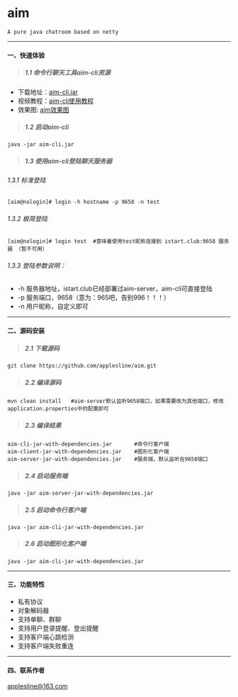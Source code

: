 # aim
```
A pure java chatroom based on netty
```
---

#### 一、快速体验

> ##### 1.1 命令行聊天工具aim-cli资源

- 下载地址：[aim-cli.jar](https://www.istart.club/resources/aim-cli.jar)
- 视频教程：[aim-cli使用教程](https://www.istart.club/video/aim-cli%E4%BD%BF%E7%94%A8%E6%95%99%E7%A8%8B.mp4)
- 效果图:   [aim效果图](https://www.istart.club/resources/20200513135343.png)

> ##### 1.2 启动aim-cli
```
java -jar aim-cli.jar
```

> ##### 1.3 使用aim-cli登陆聊天服务器

###### 1.3.1 标准登陆
```
[aim@nologin]# login -h hostname -p 9658 -n test
```

###### 1.3.2 极简登陆
```
[aim@nologin]# login test  #意味着使用test昵称连接到 istart.club:9658 服务器 （暂不可用）
```

###### 1.3.3 登陆参数说明：
- -h  服务器地址，istart.club已经部署过aim-server，aim-cli可直接登陆
- -p  服务端口，9658（意为：965吧，告别996！！！）
- -n  用户昵称，自定义即可

---


#### 二、源码安装
> ##### 2.1 下载源码
```
git clone https://github.com/applesline/aim.git
```
> ##### 2.2 编译源码
```
mvn clean install   #aim-server默认监听9658端口，如果需要改为其他端口，修改application.properties中的配置即可
```
> ##### 2.3 编译结果
```
aim-cli-jar-with-dependencies.jar       #命令行客户端
aim-client-jar-with-dependencies.jar    #图形化客户端
aim-server-jar-with-dependencies.jar    #服务端，默认监听在9658端口
```
> ##### 2.4 启动服务端
```
java -jar aim-server-jar-with-dependencies.jar  
```

> ##### 2.5 启动命令行客户端
```
java -jar aim-cli-jar-with-dependencies.jar
```
> ##### 2.6 启动图形化客户端
```
java -jar aim-cli-jar-with-dependencies.jar
```

---

#### 三、功能特性
- 私有协议
- 对象解码器
- 支持单聊、群聊
- 支持用户登录提醒、登出提醒
- 支持客户端心跳检测
- 支持客户端失败重连
---
#### 四、联系作者
<applesline@163.com>
